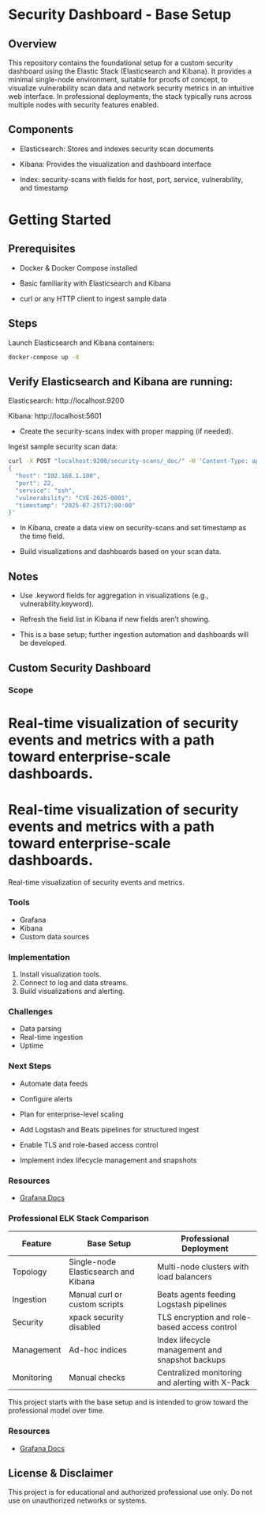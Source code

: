 # Security Dashboard - Base Setup
## Overview
This repository contains the foundational setup for a custom security dashboard using the Elastic Stack (Elasticsearch and Kibana). It provides a minimal single-node environment, suitable for proofs of concept, to visualize vulnerability scan data and network security metrics in an intuitive web interface. In professional deployments, the stack typically runs across multiple nodes with security features enabled.

## Components
- Elasticsearch: Stores and indexes security scan documents

- Kibana: Provides the visualization and dashboard interface

- Index: security-scans with fields for host, port, service, vulnerability, and timestamp

# Getting Started
## Prerequisites
- Docker & Docker Compose installed

- Basic familiarity with Elasticsearch and Kibana

- curl or any HTTP client to ingest sample data

## Steps
Launch Elasticsearch and Kibana containers:

```bash
docker-compose up -d
```
## Verify Elasticsearch and Kibana are running:

Elasticsearch: http://localhost:9200

Kibana: http://localhost:5601

- Create the security-scans index with proper mapping (if needed).

Ingest sample security scan data:

```bash
curl -X POST "localhost:9200/security-scans/_doc/" -H 'Content-Type: application/json' -d'
{
  "host": "192.168.1.100",
  "port": 22,
  "service": "ssh",
  "vulnerability": "CVE-2025-0001",
  "timestamp": "2025-07-25T17:00:00"
}'
```
- In Kibana, create a data view on security-scans and set timestamp as the time field.

- Build visualizations and dashboards based on your scan data.

## Notes
- Use .keyword fields for aggregation in visualizations (e.g., vulnerability.keyword).

- Refresh the field list in Kibana if new fields aren’t showing.

- This is a base setup; further ingestion automation and dashboards will be developed.

## Custom Security Dashboard

### Scope

Real-time visualization of security events and metrics with a path toward enterprise-scale dashboards.
=======

Real-time visualization of security events and metrics with a path toward enterprise-scale dashboards.
=======
Real-time visualization of security events and metrics.


### Tools
- Grafana
- Kibana
- Custom data sources

### Implementation
1. Install visualization tools.
2. Connect to log and data streams.
3. Build visualizations and alerting.

### Challenges
- Data parsing
- Real-time ingestion
- Uptime

### Next Steps
- Automate data feeds
- Configure alerts
- Plan for enterprise-level scaling

- Add Logstash and Beats pipelines for structured ingest
- Enable TLS and role-based access control
- Implement index lifecycle management and snapshots

### Resources
- [Grafana Docs](https://grafana.com/docs/)

### Professional ELK Stack Comparison

| Feature | Base Setup | Professional Deployment |
|--------|------------|-------------------------|
| Topology | Single-node Elasticsearch and Kibana | Multi-node clusters with load balancers |
| Ingestion | Manual curl or custom scripts | Beats agents feeding Logstash pipelines |
| Security | xpack security disabled | TLS encryption and role-based access control |
| Management | Ad-hoc indices | Index lifecycle management and snapshot backups |
| Monitoring | Manual checks | Centralized monitoring and alerting with X-Pack |

This project starts with the base setup and is intended to grow toward the professional model over time.


### Resources
- [Grafana Docs](https://grafana.com/docs/)

## License & Disclaimer
This project is for educational and authorized professional use only. Do not use on unauthorized networks or systems.

